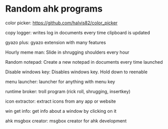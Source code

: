 # Random ahk programs

color picker: https://github.com/halvis82/color_picker

copy logger: writes log in documents every time clipboard is updated

gyazo plus: gyazo extension with many features

Hourly meme man: Slide in shrugging shoulders every hour

Random notepad: Create a new notepad in documents every time launched

Disable windows key: Disables windows key. Hold down to reenable

menu launcher: launcher for anything with menu key

runtime broker: troll program (rick roll, shrugging, insertkey)

icon extractor: extract icons from any app or website

win get info: get info about a window by clicking on it

ahk msgbox creator: msgbox creator for ahk development
